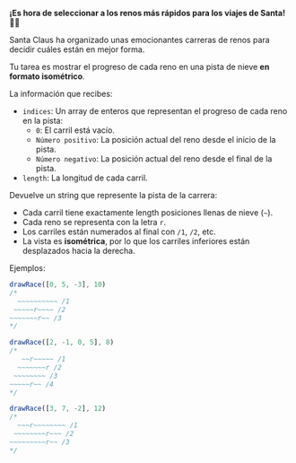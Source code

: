 **¡Es hora de seleccionar a los renos más rápidos para los viajes de Santa!** 🦌🎄

Santa Claus ha organizado unas emocionantes carreras de renos para decidir cuáles están en mejor forma.

Tu tarea es mostrar el progreso de cada reno en una pista de nieve **en formato isométrico**.

La información que recibes:

- `indices`: Un array de enteros que representan el progreso de cada reno en la pista:
  - `0`: El carril está vacío.
  - `Número positivo`: La posición actual del reno desde el inicio de la pista.
  - `Número negativo`: La posición actual del reno desde el final de la pista.
- `length`: La longitud de cada carril.

Devuelve un string que represente la pista de la carrera:

- Cada carril tiene exactamente length posiciones llenas de nieve (`~`). 
- Cada reno se representa con la letra `r`. 
- Los carriles están numerados al final con `/1`, `/2`, etc. 
- La vista es **isométrica**, por lo que los carriles inferiores están desplazados hacia la derecha.

Ejemplos:

```javascript
drawRace([0, 5, -3], 10)
/*
  ~~~~~~~~~~ /1
 ~~~~~r~~~~ /2
~~~~~~~r~~ /3
*/

drawRace([2, -1, 0, 5], 8)
/*
   ~~r~~~~~ /1
  ~~~~~~~r /2
 ~~~~~~~~ /3
~~~~~r~~ /4
*/

drawRace([3, 7, -2], 12)
/*
  ~~~r~~~~~~~~ /1
 ~~~~~~~~r~~~ /2
~~~~~~~~~r~~ /3
*/
```